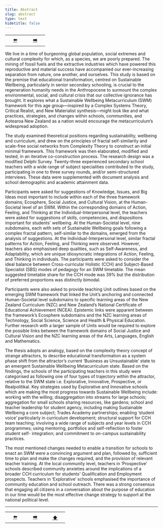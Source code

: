 ```yaml
---
title: Abstract
slug: abstract
type: text
hidetitle: false
---
```


<table><tr>
 <th scope="col" style="width: 50px;"><a href="/en/">⬅️</a></th>
 <th scope="col" style="width: 50px;"><a href="/en/thesis/abstract/">➡️</a></th>
</tr></table>

We live in a time of burgeoning global population, social extremes and cultural complexity for which, 
as a species, we are poorly prepared. The mining of fossil fuels and the extractive industries which 
have powered this reproductive and material success have accompanied our ever-increasing 
separation from nature, one another, and ourselves. This study is based on the premise that 
educational transformation, centred on Sustainable Wellbeing, particularly in senior secondary 
schooling, is crucial to the regeneration humanity needs in the Anthropocene to surmount the 
complex environmental, social, and cultural crisis that our collective ignorance has brought. It explores 
what a Sustainable Wellbeing Metacurriculum (SWM) framework for this age group—inspired by a 
Complex Systems Theory, Critical Realist, and New Materialist synthesis—might look like and what 
practices, strategies, and changes within schools, communities, and Aotearoa New Zealand as a nation 
would encourage the metacurriculum’s widespread adoption. 

The study examined theoretical positions regarding sustainability, wellbeing and curriculum, and drew 
on the principles of fractal self-similarity and scale-free social networks from Complexity Theory to 
construct an initial minimal framework. This framework was then elaborated, modified and tested, in 
an iterative co-construction process. The research design was a modified Delphi Survey. Twenty-three 
experienced secondary school teachers with a wide range of subject specialities contributed to the 
study, participating in one to three survey rounds, and/or semi-structured interviews. These data were 
supplemented with document analysis and school demographic and academic attainment data. 

Participants were asked for suggestions of Knowledge, Issues, and Big Ideas most important to include 
within each of the three framework domains; Ecosphere, Social Justice, and Cultural Vision, at the 
Human-Societal level of an SWM. Within the corresponding domains of Action, Feeling, and Thinking 
at the Individual-Interpersonal level, the teachers were asked for suggestions of skills, competencies, 
and dispositions important for students' wellbeing. At the Human-Societal level, nine subdomains, 
each with sets of Sustainable Wellbeing goals following a complex fractal pattern, self-similar to the 
domains, emerged from the analysis of suggestions. At the Individual-Interpersonal level, similar 
fractal patterns for Action, Feeling, and Thinking were observed. However, teachers also emphasised 
deep qualities, such as Self-Awareness, and Adaptability, which are unique idiosyncratic integrations 
of Action, Feeling, and Thinking in individuals. The participants were asked to consider the ideal 
balance between Cross-curricular Holistic (CCH) and Subject-Based Specialist (SBS) modes of pedagogy 
for an SWM timetable. The mean suggested timetable share for the CCH mode was 39% but the 
distribution of preferred proportions was distinctly bimodal. 

Participants were also asked to provide teaching Unit outlines based on the emerging SWM framework 
that linked the Unit’s anchoring and connected Human-Societal level subdomains to specific learning 
areas of the New Zealand Curriculum (NZC) and New Zealand’s National Certificate of Educational 
Achievement (NCEA). Epistemic links were apparent between the framework’s Ecosphere subdomains 
and the NZC learning areas of Technology, Social Science, Science and Health & Physical Education. 
Further research with a larger sample of Units would be required to explore the possible links between 
the framework domains of Social Justice and Cultural Vision and the NZC learning areas of the Arts, 
Languages, English and Mathematics. 

The thesis adopts an analogy, based on the complexity theory concept of strange attractors, to 
describe educational transformation as a system phase shift from the attractor’s current ‘Business as 
Unsustainable’ state to an emergent Sustainable Wellbeing Metacurriculum state. Based on the 
findings, the schools of the participating teachers in this study were categorised as following one of 
four types of trajectory within the attractor, relative to the SWM state i.e. Explorative, Innovative, 
Prospective, or Realpolitikal. Key strategies used by Explorative and Innovative schools which are 
making the most progress towards Sustainable Wellbeing include: working with the willing; 
disaggregation into streams for large schools; aggregation for small schools sharing resources, like 
gardens; school and teacher leadership for student agency, including making Sustainable Wellbeing a 
core subject; Trades Academy partnerships; enabling ‘student voice’ particularly in curriculum 
development; structural support for CCH team teaching; involving a wide range of subjects and year 
levels in CCH programmes; using mentoring, portfolios and self-reflection to foster student self-
integration; and commitment to on-campus sustainability practices. 

The most mentioned changes needed to enable a transition for schools to enact an SWM were a 
convincing argument and plan, followed by, sufficient time to plan and make the changes required, 
and the provision of relevant teacher training. At the local community level, teachers in ‘Prospective’ 
schools described community anxieties around the implications of a broader CCH curriculum for 
students' Qualification and Employment prospects. Teachers in ‘Explorative’ schools emphasised the 
importance of community education and school outreach. There was a strong consensus that 
engaging all citizens in a conversation about the purpose of education in our time would be the most 
effective change strategy to support at the national political level. 

<hr>
<table><tr>
 <th scope="col" style="width: 50px;"><a href="/en/">⬅️</a></th>
 <th scope="col" style="width: 50px;"><a href="/en/thesis/abstract">➡️</a></th>
 <th scope="col" style="width: 50px;"><a href="/en/thesis/abstract">⬆️</a></th>   
</tr></table>



